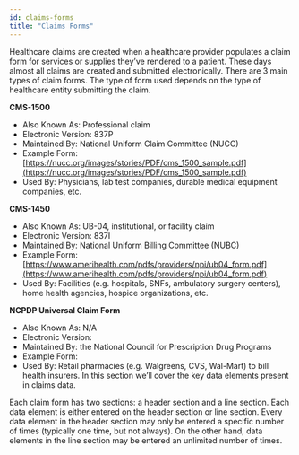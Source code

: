 ```yaml
---
id: claims-forms
title: "Claims Forms"
---
```


Healthcare claims are created when a healthcare provider populates a claim form for services or supplies they’ve rendered to a patient.  These days almost all claims are created and submitted electronically.  There are 3 main types of claim forms.  The type of form used depends on the type of healthcare entity submitting the claim.

**CMS-1500**
- Also Known As: Professional claim
- Electronic Version: 837P
- Maintained By: National Uniform Claim Committee (NUCC)
- Example Form: [https://nucc.org/images/stories/PDF/cms_1500_sample.pdf](https://nucc.org/images/stories/PDF/cms_1500_sample.pdf)
- Used By: Physicians, lab test companies, durable medical equipment companies, etc.

**CMS-1450**
- Also Known As: UB-04, institutional, or facility claim
- Electronic Version: 837I
- Maintained By: National Uniform Billing Committee (NUBC)
- Example Form: [https://www.amerihealth.com/pdfs/providers/npi/ub04_form.pdf](https://www.amerihealth.com/pdfs/providers/npi/ub04_form.pdf)
- Used By: Facilities (e.g. hospitals, SNFs, ambulatory surgery centers), home health agencies, hospice organizations, etc.

**NCPDP Universal Claim Form**
- Also Known As: N/A
- Electronic Version: 
- Maintained By: the National Council for Prescription Drug Programs
- Example Form:
- Used By: Retail pharmacies (e.g. Walgreens, CVS, Wal-Mart) to bill health insurers.
In this section we’ll cover the key data elements present in claims data.

Each claim form has two sections: a header section and a line section.  Each data element is either entered on the header section or line section.  Every data element in the header section may only be entered a specific number of times (typically one time, but not always).  On the other hand, data elements in the line section may be entered an unlimited number of times.  